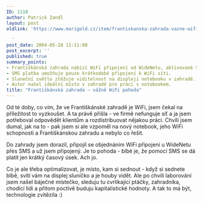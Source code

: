 ```yaml
---
ID: 1110
author: Patrick Zandl
layout: post
oldlink: 'https://www.marigold.cz/item/frantiskanska-zahrada-vazne-wifi-pohoda

  '
post_date: 2004-05-28 11:11:00
post_excerpt: ''
published: true
summary_points:
- Františkánská zahrada nabízí WiFi připojení od WideNetu, aktivované SMS platbou.
- SMS platba umožňuje pouze krátkodobé připojení k WiFi síti.
- Sluneční světlo ztěžuje viditelnost na displeji notebooku v zahradě.
- Autor našel ideální místo v zahradě pro práci s notebookem.
title: "Františkánská zahrada – vážně WiFi pohoda"
---
```


<p>
Od té doby, co vím, že ve Františkánské zahradě je WiFi, jsem čekal na příležitost to vyzkoušet. A ta právě přišla - ve firmě nefunguje síť a ja jsem potřeboval odpovědět klientům a rozdistribuovat nějakou práci. Chvíli jsem dumal, jak na to - pak jsem si ale vzpoměl na nový notebook, jeho WiFi schopnosti a Františkánskou zahradu a nebylo co řešit. </p>

<p>
Do zahrady jsem dorazil, připojil se objednáním WiFi připojení u WideNetu přes SMS a už jsem připojený. Je to pohoda - blbé je, že pomocí SMS se dá platit jen krátký časový úsek. Ach jo. </p>

<p>
Co je ale třeba optimalizovat, je místo, kam si sednout - když si sednete blbě, svítí vám na displej sluníčko a je houby vidět. Ale po chvíli laborování jsem našel báječné místečko, sleduju tu cvrlikající ptáčky, zahradníka, chodící lidi a přitom poctivě buduju kapitalistické hodnoty. A tak to má být, technologie zvítězila :)
</p>
